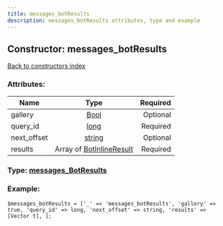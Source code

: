 ```yaml
---
title: messages_botResults
description: messages_botResults attributes, type and example
---
```

## Constructor: messages\_botResults  
[Back to constructors index](index.md)



### Attributes:

| Name     |    Type       | Required |
|----------|:-------------:|---------:|
|gallery|[Bool](../types/Bool.md) | Optional|
|query\_id|[long](../types/long.md) | Required|
|next\_offset|[string](../types/string.md) | Optional|
|results|Array of [BotInlineResult](../types/BotInlineResult.md) | Required|



### Type: [messages\_BotResults](../types/messages_BotResults.md)


### Example:

```
$messages_botResults = ['_' => 'messages_botResults', 'gallery' => true, 'query_id' => long, 'next_offset' => string, 'results' => [Vector t], ];
```  

